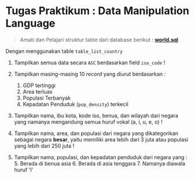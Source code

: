 # Tugas Praktikum : Data Manipulation Language

> Amati dan Pelajari struktur table dari database berikut : [**world.sql**](assets/world.sql)   

Dengan menggunakan table ```table_list_country```   
1. Tampilkan semua data secara ```ASC``` berdasarkan field ```iso_code``` !
   
2. Tampilkan masing-masing 10 *record* yang diurut berdasarkan :
	1. GDP tertinggi
	2. Area terluas
	3. Populasi Terbanyak
	4. Kepadatan Penduduk (```pop_density```) terkecil
   
   
3. Tampilkan nama, ibu kota, kode iso, benua, dan wilayah dari negara yang namanya mengandung semua huruf vokal (a, i, u, e, o) !
   
4. Tampilkan nama, area, dan populasi dari negara yang dikategorikan sebagai negara **besar**, yaitu memiliki area lebih dari 3 juta atau populasi yang lebih dari 250 juta !
   
5. Tampilkan nama, populasi, dan kepadatan penduduk dari negara yang :
	5. Berada di benua asia
	6. Berada di asia tenggara
	7. Namanya diawala huruf 'I'
